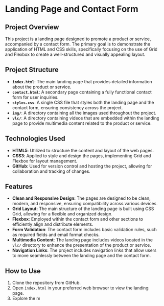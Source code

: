 # Landing Page and Contact Form

## Project Overview

This project is a landing page designed to promote a product or service, accompanied by a contact form. The primary goal is to demonstrate the application of HTML and CSS skills, specifically focusing on the use of Grid and Flexbox to create a well-structured and visually appealing layout.

## Project Structure

- **`index.html`**: The main landing page that provides detailed information about the product or service.
- **`contact.html`**: A secondary page containing a fully functional contact form for user inquiries.
- **`styles.css`**: A single CSS file that styles both the landing page and the contact form, ensuring consistency across the project.
- **`img/`**: A directory containing all the images used throughout the project.
- **`vlc/`**: A directory containing videos that are embedded within the landing page to provide multimedia content related to the product or service.

## Technologies Used

- **HTML5**: Utilized to structure the content and layout of the web pages.
- **CSS3**: Applied to style and design the pages, implementing Grid and Flexbox for layout management.
- **GitHub**: Used for version control and hosting the project, allowing for collaboration and tracking of changes.

## Features

- **Clean and Responsive Design**: The pages are designed to be clean, modern, and responsive, ensuring compatibility across various devices.
- **Grid Layout**: The main structure of the landing page is built using CSS Grid, allowing for a flexible and organized design.
- **Flexbox**: Employed within the contact form and other sections to efficiently align and distribute elements.
- **Form Validation**: The contact form includes basic validation rules, such as required fields and email format checks.
- **Multimedia Content**: The landing page includes videos located in the `vlc/` directory to enhance the presentation of the product or service.
- **Navigation Links**: The project includes navigation links that allow users to move seamlessly between the landing page and the contact form.

## How to Use

1. Clone the repository from GitHub.
2. Open `index.html` in your preferred web browser to view the landing page.
3. Explore the m
